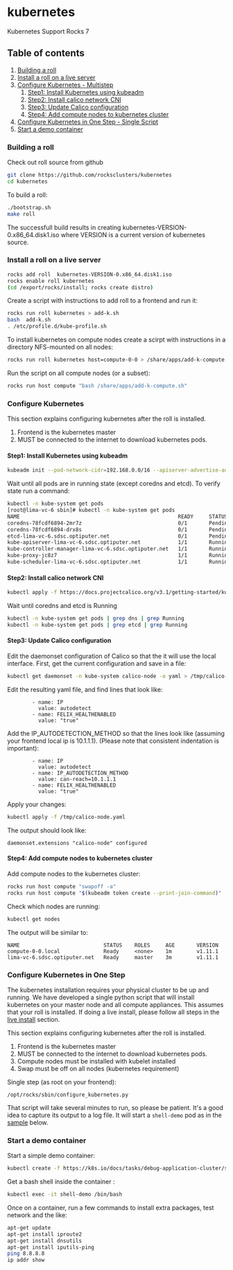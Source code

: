 # kubernetes
Kubernetes Support  Rocks 7

## Table of contents

1. [Building a roll](#buildroll)
2. [Install a roll on a live server](#liveinstall)
3. [Configure Kubernetes - Multistep](#config)
    1. [Step1: Install Kubernetes using kubeadm](#step1)
    2. [Step2: Install calico network CNI](#step2)
    3. [Step3: Update Calico configuration](#step3)
    4. [Step4: Add compute nodes to kubernetes cluster](#step4)
4. [Configure Kubernetes in One Step - Single Script](#config2)
5. [Start a demo container](#sample)

### Building a roll <a name="buildroll"></a>
Check out roll source from github
```bash
git clone https://github.com/rocksclusters/kubernetes
cd kubernetes
```
To build a roll:
```bash
./bootstrap.sh
make roll
```
The successfull build results in creating kubernetes-VERSION-0.x86_64.disk1.iso
where VERSION is a current version of kubernetes source.

### Install a roll on a live server <a name="liveinstall"></a>

```bash
rocks add roll  kubernetes-VERSION-0.x86_64.disk1.iso
rocks enable roll kubernetes
(cd /export/rocks/install; rocks create distro)
```
Create a script with instructions to add roll to a frontend and run it:
```bash
rocks run roll kubernetes > add-k.sh
bash  add-k.sh
. /etc/profile.d/kube-profile.sh
```

To install kubernetes on compute nodes  create a scirpt with instructions
in a directory NFS-mounted on all nodes:	
```bash
rocks run roll kubernetes host=compute-0-0 > /share/apps/add-k-compute.sh

```
Run the script on all compute nodes (or a subset):
```bash
rocks run host compute "bash /share/apps/add-k-compute.sh"
```

### Configure Kubernetes <a name="config"></a>
This section explains configuring kubernetes after the roll is installed. 

1. Frontend is the kubernetes master
2. MUST be connected to the internet to download kubernetes pods.


#### Step1: Install Kubernetes using kubeadm <a name="step1"></a>
```bash
kubeadm init --pod-network-cidr=192.168.0.0/16 --apiserver-advertise-address=$(rocks report host attr localhost attr=Kickstart_PrivateAddress)
```
Wait until all pods are in running state (except coredns and etcd). To verify state run a command:
```bash
kubectl -n kube-system get pods
[root@lima-vc-6 sbin]# kubectl -n kube-system get pods
NAME                                                   READY     STATUS    RESTARTS   AGE
coredns-78fcdf6894-2mr7z                               0/1       Pending   0          52s
coredns-78fcdf6894-drx8s                               0/1       Pending   0          52s
etcd-lima-vc-6.sdsc.optiputer.net                      0/1       Pending   0          10s
kube-apiserver-lima-vc-6.sdsc.optiputer.net            1/1       Running   0          16s
kube-controller-manager-lima-vc-6.sdsc.optiputer.net   1/1       Running   0          32s
kube-proxy-jc8z7                                       1/1       Running   0          52s
kube-scheduler-lima-vc-6.sdsc.optiputer.net            1/1       Running   0          32s
```
#### Step2: Install  calico network CNI <a name="step2"></a>
```bash
kubectl apply -f https://docs.projectcalico.org/v3.1/getting-started/kubernetes/installation/hosted/kubeadm/1.7/calico.yaml
```
Wait until coredns and etcd is Running 
```bash
kubectl -n kube-system get pods | grep dns | grep Running
kubectl -n kube-system get pods | grep etcd | grep Running
```
#### Step3: Update Calico configuration <a name="step3"></a>
Edit the daemonset configuration of Calico so that the it will use the local interface.
First, get the current configuration and save in a file:
```bash
kubectl get daemonset -n kube-system calico-node -o yaml > /tmp/calico-node.yaml
```

Edit the resulting yaml file, and find lines that look like:
```text
        - name: IP
          value: autodetect
        - name: FELIX_HEALTHENABLED
          value: "true"
```

Add the IP_AUTODETECTION_METHOD so that the lines look like (assuming your frontend local ip is 10.1.1.1). (Please note that
consistent indentation is important):
```text
        - name: IP
          value: autodetect
        - name: IP_AUTODETECTION_METHOD
          value: can-reach=10.1.1.1
        - name: FELIX_HEALTHENABLED
          value: "true"
```
Apply your changes:
```bash
kubectl apply -f /tmp/calico-node.yaml
```

The output should look like:
```text
daemonset.extensions "calico-node" configured
```

#### Step4: Add compute nodes to kubernetes cluster <a name="step4"></a>
Add compute nodes to the kubernetes cluster:
```bash
rocks run host compute "swapoff -a"
rocks run host compute "$(kubeadm token create --print-join-command)"
```

Check which nodes are running:
```bash
kubectl get nodes
```
The output will be similar to:
``` text
NAME                           STATUS    ROLES     AGE       VERSION
compute-0-0.local              Ready     <none>    1m        v1.11.1
lima-vc-6.sdsc.optiputer.net   Ready     master    3m        v1.11.1
```
### Configure Kubernetes in One Step<a name="config2"></a>
The kubernetes installation requires your physical cluster to be up and
running.  We have developed a single python script that will install 
kubernetes on your master node and all compute appliances.  This assumes 
that your roll is installed. If doing a live install, please follow all steps
in the [live install](#liveinstall) section.
 
This section explains configuring kubernetes after the roll is installed. 

1. Frontend is the kubernetes master
2. MUST be connected to the internet to download kubernetes pods.
3. Compute nodes must be installed with kubelet installed
4. Swap must be off on all nodes (kubernetes requirement)


Single step (as root on your frontend):
```
/opt/rocks/sbin/configure_kubernetes.py
```
That script will take several minutes to run, so please be patient.
It's a good idea to capture its output to a log file.
It will start a ```shell-demo``` pod as in the [sample](#sample) below. 


### Start a demo container <a name="sample"></a>
Start a simple demo container:
```bash
kubectl create -f https://k8s.io/docs/tasks/debug-application-cluster/shell-demo.yaml
```
Get a bash shell inside the container :
```bash 
kubectl exec -it shell-demo /bin/bash
```
Once on a container, run a few commands to install extra packages, test network and the like:

```bash
apt-get update
apt-get install iproute2
apt-get install dnsutils
apt-get install iputils-ping
ping 8.8.8.8
ip addr show
```

